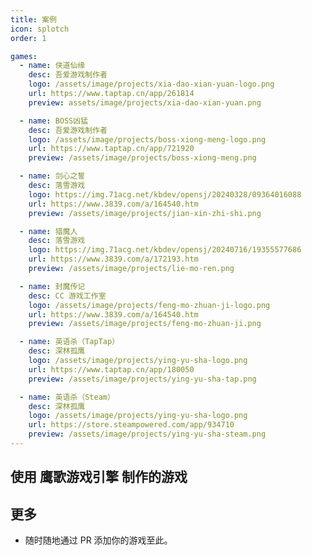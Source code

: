 ```yaml
---
title: 案例
icon: splotch
order: 1

games:
  - name: 侠道仙缘
    desc: 吾爱游戏制作者
    logo: /assets/image/projects/xia-dao-xian-yuan-logo.png
    url: https://www.taptap.cn/app/261814
    preview: assets/image/projects/xia-dao-xian-yuan.png

  - name: BOSS凶猛
    desc: 吾爱游戏制作者
    logo: /assets/image/projects/boss-xiong-meng-logo.png
    url: https://www.taptap.cn/app/721920
    preview: /assets/image/projects/boss-xiong-meng.png

  - name: 剑心之誓
    desc: 落雪游戏
    logo: https://img.71acg.net/kbdev/opensj/20240328/09364016088
    url: https://www.3839.com/a/164540.htm
    preview: /assets/image/projects/jian-xin-zhi-shi.png

  - name: 猎魔人
    desc: 落雪游戏
    logo: https://img.71acg.net/kbdev/opensj/20240716/19355577686
    url: https://www.3839.com/a/172193.htm
    preview: /assets/image/projects/lie-mo-ren.png

  - name: 封魔传记
    desc: CC 游戏工作室
    logo: /assets/image/projects/feng-mo-zhuan-ji-logo.png
    url: https://www.3839.com/a/164540.htm
    preview: /assets/image/projects/feng-mo-zhuan-ji.png

  - name: 英语杀（TapTap）
    desc: 深林孤鹰
    logo: /assets/image/projects/ying-yu-sha-logo.png
    url: https://www.taptap.cn/app/180050
    preview: /assets/image/projects/ying-yu-sha-tap.png

  - name: 英语杀（Steam）
    desc: 深林孤鹰
    logo: /assets/image/projects/ying-yu-sha-logo.png
    url: https://store.steampowered.com/app/934710
    preview: /assets/image/projects/ying-yu-sha-steam.png
---
```


## 使用 鹰歌游戏引擎 制作的游戏

<SiteInfo
v-for="item in $frontmatter.games"
:key="item.link"
v-bind="item"
/>

## 更多

- 随时随地通过 PR 添加你的游戏至此。

<!-- markdownlint-disable-file MD033 -->
